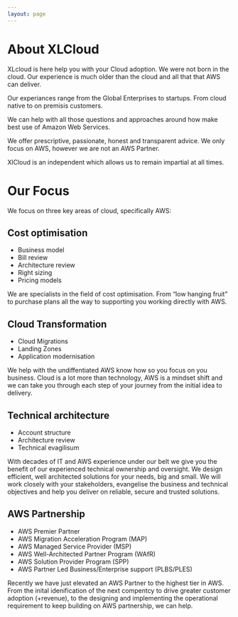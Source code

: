 ```yaml
---
layout: page
---
```


# About XLCloud

XLcloud is here help you with your Cloud adoption. We were not born in the cloud. Our experience is much older than the cloud and all that that AWS can deliver. 

Our experiances range from the Global Enterprises to startups. From cloud native to on premisis customers. 

We can help with all those questions and approaches around how make best use of Amazon Web Services.

We offer prescriptive, passionate, honest and transparent advice. We only focus on AWS, however we are not an AWS Partner. 

XlCloud is an independent which allows us to remain impartial at all times. 


# Our Focus

We focus on three key areas of cloud, specifically AWS:

## Cost optimisation

* Business model
* Bill review
* Architecture review
* Right sizing
* Pricing models 

We are specialists in the field of cost optimisation. From “low hanging fruit” to purchase plans all the way to supporting you working directly with AWS.  

## Cloud Transformation

* Cloud Migrations
* Landing Zones
* Application modernisation

We help with the undiffentiated AWS know how so you focus on you business. Cloud is a lot more than technology, AWS is a mindset shift and we can take you through each step of your journey from the initial idea to delivery. 

## Technical architecture 

* Account structure 
* Architecture review
* Technical evagilisum 

With decades of IT and AWS experience under our belt we give you the benefit of our experienced technical ownership and oversight. 
We design efficient, well architected solutions for your needs, big and small. We will work closely with your stakeholders, evangelise the business and technical objectives and help you deliver on reliable, secure and trusted solutions. 


## AWS Partnership

* AWS Premier Partner
* AWS Migration Acceleration Program (MAP)
* AWS Managed Service Provider (MSP)
* AWS Well-Architected Partner Program (WAfR)
* AWS Solution Provider Program (SPP)  
* AWS Partner Led Business/Enterprise support (PLBS/PLES)

Recently we have just elevated an AWS Partner to the highest tier in AWS. From the inital idenification of the next compentcy to drive greater customer adoption (+revenue), to the designing and implementing the operational requirement to keep building on AWS partnership, we can help. 

